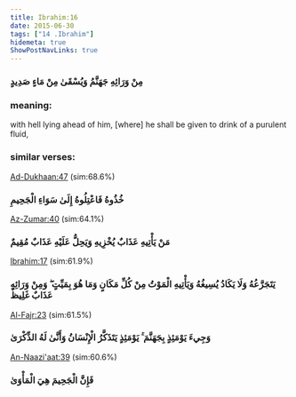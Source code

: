 ```yaml
---
title: Ibrahim:16
date: 2015-06-30
tags: ["14 .Ibrahim"]
hidemeta: true 
ShowPostNavLinks: true 
---
```

### مِنْ وَرَائِهِ جَهَنَّمُ وَيُسْقَىٰ مِنْ مَاءٍ صَدِيدٍ
### meaning: 
with hell lying ahead of him, [where] he shall be given to drink of a purulent fluid,
### similar verses: 

[Ad-Dukhaan:47](/44/47) (sim:68.6%)

### خُذُوهُ فَاعْتِلُوهُ إِلَىٰ سَوَاءِ الْجَحِيمِ

[Az-Zumar:40](/39/40) (sim:64.1%)

### مَنْ يَأْتِيهِ عَذَابٌ يُخْزِيهِ وَيَحِلُّ عَلَيْهِ عَذَابٌ مُقِيمٌ

[Ibrahim:17](/14/17) (sim:61.9%)

### يَتَجَرَّعُهُ وَلَا يَكَادُ يُسِيغُهُ وَيَأْتِيهِ الْمَوْتُ مِنْ كُلِّ مَكَانٍ وَمَا هُوَ بِمَيِّتٍ ۖ وَمِنْ وَرَائِهِ عَذَابٌ غَلِيظٌ

[Al-Fajr:23](/89/23) (sim:61.5%)

### وَجِيءَ يَوْمَئِذٍ بِجَهَنَّمَ ۚ يَوْمَئِذٍ يَتَذَكَّرُ الْإِنْسَانُ وَأَنَّىٰ لَهُ الذِّكْرَىٰ

[An-Naazi'aat:39](/79/39) (sim:60.6%)

### فَإِنَّ الْجَحِيمَ هِيَ الْمَأْوَىٰ
